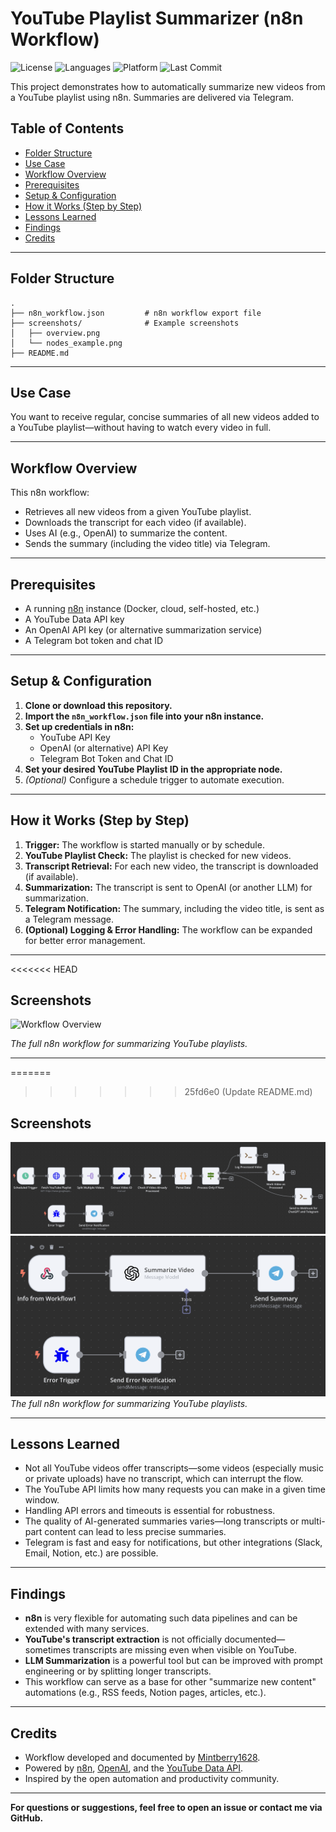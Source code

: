 # YouTube Playlist Summarizer (n8n Workflow)

![License](https://img.shields.io/github/license/Mintberry1628/youtube-playlist-summarizer-n8n)
![Languages](https://img.shields.io/github/languages/top/Mintberry1628/youtube-playlist-summarizer-n8n)
![Platform](https://img.shields.io/badge/platform-RaspberryPi-green)
![Last Commit](https://img.shields.io/github/last-commit/Mintberry1628/youtube-playlist-summarizer-n8n)


This project demonstrates how to automatically summarize new videos from a YouTube playlist using n8n. Summaries are delivered via Telegram.


## Table of Contents

- [Folder Structure](#folder-structure)
- [Use Case](#use-case)
- [Workflow Overview](#workflow-overview)
- [Prerequisites](#prerequisites)
- [Setup & Configuration](#setup--configuration)
- [How it Works (Step by Step)](#how-it-works-step-by-step)
- [Lessons Learned](#lessons-learned)
- [Findings](#findings)
- [Credits](#credits)

---

## Folder Structure

```
.
├── n8n_workflow.json         # n8n workflow export file
├── screenshots/              # Example screenshots
│   ├── overview.png
│   └── nodes_example.png
├── README.md
```

---

## Use Case

You want to receive regular, concise summaries of all new videos added to a YouTube playlist—without having to watch every video in full.

---

## Workflow Overview

This n8n workflow:

- Retrieves all new videos from a given YouTube playlist.
- Downloads the transcript for each video (if available).
- Uses AI (e.g., OpenAI) to summarize the content.
- Sends the summary (including the video title) via Telegram.

---

## Prerequisites

- A running [n8n](https://n8n.io/) instance (Docker, cloud, self-hosted, etc.)
- A YouTube Data API key
- An OpenAI API key (or alternative summarization service)
- A Telegram bot token and chat ID

---

## Setup & Configuration

1. **Clone or download this repository.**
2. **Import the `n8n_workflow.json` file into your n8n instance.**
3. **Set up credentials in n8n:**
    - YouTube API Key
    - OpenAI (or alternative) API Key
    - Telegram Bot Token and Chat ID
4. **Set your desired YouTube Playlist ID in the appropriate node.**
5. *(Optional)* Configure a schedule trigger to automate execution.

---

## How it Works (Step by Step)

1. **Trigger:** The workflow is started manually or by schedule.
2. **YouTube Playlist Check:** The playlist is checked for new videos.
3. **Transcript Retrieval:** For each new video, the transcript is downloaded (if available).
4. **Summarization:** The transcript is sent to OpenAI (or another LLM) for summarization.
5. **Telegram Notification:** The summary, including the video title, is sent as a Telegram message.
6. **(Optional) Logging & Error Handling:** The workflow can be expanded for better error management.

---
<<<<<<< HEAD

## Screenshots

![Workflow Overview](screenshots/overview.png)

*The full n8n workflow for summarizing YouTube playlists.*



---
=======
>>>>>>> 25fd6e0 (Update README.md)

## Screenshots

![Workflow Overview](img/first_workflow.png)
![Workflow Overview](img/second_workflow.png)
*The full n8n workflow for summarizing YouTube playlists.*



---

## Lessons Learned

- Not all YouTube videos offer transcripts—some videos (especially music or private uploads) have no transcript, which can interrupt the flow.
- The YouTube API limits how many requests you can make in a given time window.
- Handling API errors and timeouts is essential for robustness.
- The quality of AI-generated summaries varies—long transcripts or multi-part content can lead to less precise summaries.
- Telegram is fast and easy for notifications, but other integrations (Slack, Email, Notion, etc.) are possible.

---

## Findings

- **n8n** is very flexible for automating such data pipelines and can be extended with many services.
- **YouTube's transcript extraction** is not officially documented—sometimes transcripts are missing even when visible on YouTube.
- **LLM Summarization** is a powerful tool but can be improved with prompt engineering or by splitting longer transcripts.
- This workflow can serve as a base for other "summarize new content" automations (e.g., RSS feeds, Notion pages, articles, etc.).

---

## Credits

- Workflow developed and documented by [Mintberry1628](https://github.com/Mintberry1628).
- Powered by [n8n](https://n8n.io/), [OpenAI](https://openai.com), and the [YouTube Data API](https://developers.google.com/youtube/v3).
- Inspired by the open automation and productivity community.

---

**For questions or suggestions, feel free to open an issue or contact me via GitHub.**
